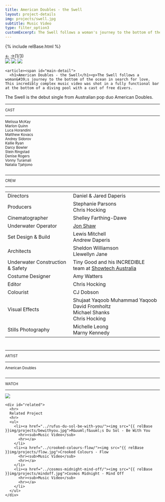 ```yaml
---
title: American Doubles - the Swell
layout: project-details
img: projects/swell.jpg
subtitle: Music Video
type: filter_option3
customExcerpt: The Swell follows a woman's journey to the bottom of the ocean in search for love. This incredibly complex music video was shot in a fully functional bar at the bottom of a diving pool with a cast of free divers.
---
```

{% include relBase.html %}
 <section id="details">
    <div id="carousel">
      <div id="carousel_controls"><span><a href="#" id="carousel_backward">&larr;</a> <a href="#"
            id="carousel_forward">&rarr;</a></span><span id="pagecount">(1/3)</span></div>
      <div id="carousel_img">
        <img src="{{ relBase }}img/gallery/swell3.jpg" id="img1">
        <img src="{{ relBase }}img/gallery/swell1.jpg" id="img2">
        <img src="{{ relBase }}img/gallery/swell2.jpg" id="img3">
      </div>
    </div>


    <article><span id="main-detail">
      <h1>American Doubles - the Swell</h1><p>The Swell follows a woman&#39;s journey to the bottom of the ocean in search for love. This incredibly complex music video was shot in a fully functional bar at the bottom of a diving pool with a cast of free divers.
</p><p>
        The Swell is the debut single from Australian pop duo American Doubles.</p>
         </span>
      <sub>
        <hr>CAST
        <hr>
        Melissa McKay<br>
Marlon Quinn<br>
Luca Horandini<br>
Matthew Kovacs<br>
Andrey Sidorov<br>
Kallie Ryan<br>
Darcy Bowler<br>
Stein Ringstad<br>
Denise Rogers<br>
Vonny Turamali<br>
Natalia Tjahjono<br>
        <br>
        <hr>CREW
        <hr><table><tr><td>
        Directors</td><td> Daniel & Jared Daperis</td></tr><tr><td>
        Producers</td><td>Stephanie Parsons <br> Chris Hocking</td></tr><tr><td>
        Cinematographer</td><td>Shelley Farthing-Dawe</td></tr><tr><td>
        Underwater Operator</td><td><a href="http://ginclearfilm.com/" rel="noopener noreferrer" target="_blank">Jon Shaw</a></td></tr><tr><td>
        Set Design & Build</td><td>Lewis Mitchell <br> Andrew Daperis</td></tr><tr><td>
        Architects</td><td>Sheldon Williamson <br> Llewellyn Jane</td></tr><tr><td>
        Underwater Construction & Safety</td><td>Tiny Good and his INCREDIBLE team at <a href="http://www.showtechaustralia.com.au/" rel="noopener noreferrer" target="_blank">Showtech Australia</a></td></tr><tr><td>
        Costume Designer</td><td>Amy Watters</td></tr><tr><td>
        Editor</td><td>Chris Hocking</td></tr><tr><td>
        Colourist</td><td>CJ Dobson</td></tr><tr><td>
        Visual Effects</td><td>Shujaat Yaqoob Muhammad Yaqoob<br> David Fromholtz<br> Michael Shanks <br> Chris Hocking</td></tr><tr><td>
        Stills Photography</td><td>Michelle Leong <br> Marny Kennedy</td></tr>
       </table><br>
        <hr>ARTIST
        <hr>
        American Doubles<br><br>
        <hr>WATCH
        <hr>
        <a href="https://www.youtube.com/watch?v=BobK7ZC3afE" target="_blank"><img src="{{ relBase }}img/social/youtube.svg" class="youtube"></a>
      </sub>
    </article>

    <div id="related">
      <hr>
      Related Project
      <hr>
      <ul>
        <li><a href="../rufus-du-sol-be-with-you/"><img src="{{ relBase }}img/projects/bewithyou.jpg">R&uuml;f&uuml;s Du Sol - Be With You
          <hr><sub>Music Video</sub>
          <hr></a>
        </li>
        <li><a href="../crooked-colours-flow/"><img src="{{ relBase }}img/projects/flow.jpg">Crooked Colours - Flow
          <hr><sub>Music Video</sub>
          <hr></a>
        </li>
        <li><a href="../cosmos-midnight-mind-off/"><img src="{{ relBase }}img/projects/mindoff.jpg">Cosmos Midnight - Mind Off
          <hr><sub>Music Video</sub>
          <hr></a>
        </li>
      </ul>
    </div>
  </section>



  <div id="gradient"></div>